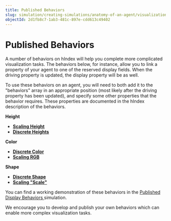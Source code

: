 ```yaml
---
title: Published Behaviors
slug: simulation/creating-simulations/anatomy-of-an-agent/visualization/published-behaviors
objectId: 2d1fb8c7-1ab3-481c-897e-cdd613c49402
---
```


# Published Behaviors

A number of behaviors on hIndex will help you complete more complicated visualization tasks. The behaviors below, for instance, allow you to link a property of your agent to one of the reserved display fields. When the driving property is updated, the display property will be as well.

To use these behaviors on an agent, you will need to both add it to the "behaviors" array in an appropriate position \(most likely after the driving property has been updated\), and specify some other properties that the behavior requires. These properties are documented in the hIndex description of the behaviors.

**Height**

* [**Scaling Height**](/@hash/display-height-scale)
* [**Discrete Heights**](/@hash/display-height-discrete)

**Color**

* [**Discrete Color**](/@hash/display-color-discrete)
* [**Scaling RGB**](/@hash/display-rgb-scale)

**Shape**

* [**Discrete Shape**](/@hash/display-shape-discrete)
* [**Scaling "Scale"**](/@hash/display-scale-scaling)

You can find a working demonstration of these behaviors in the [Published Display Behaviors ](/@hash/published-display-behaviors)simulation.

We encourage you to develop and publish your own behaviors which can enable more complex visualization tasks.

